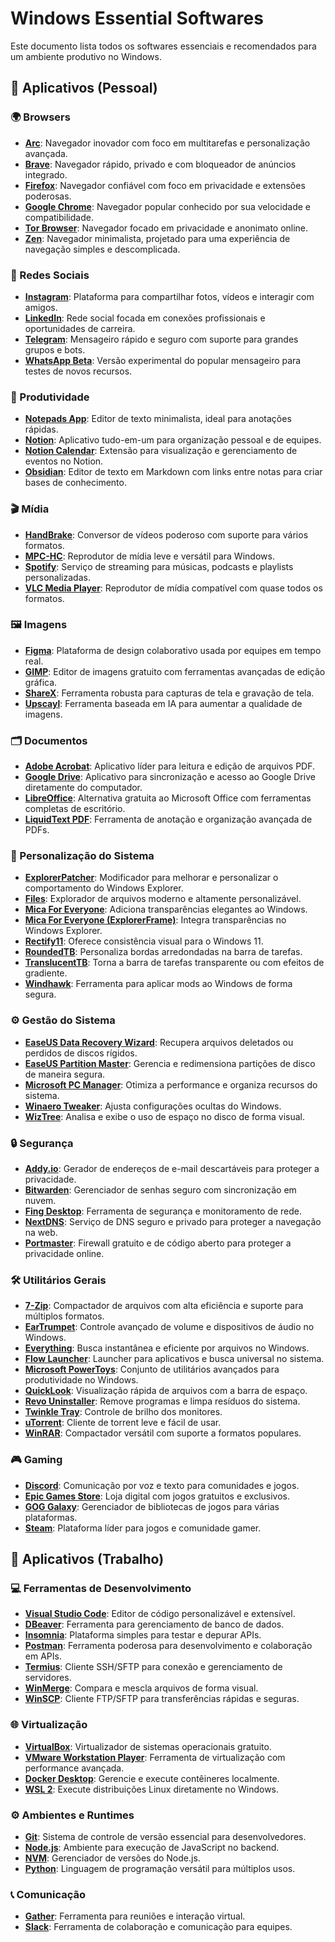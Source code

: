 # Windows Essential Softwares

Este documento lista todos os softwares essenciais e recomendados para um ambiente produtivo no Windows.

## 👤 Aplicativos (Pessoal)

### 🌍 Browsers

- [**Arc**](https://arc.net/): Navegador inovador com foco em multitarefas e personalização avançada.
- [**Brave**](https://brave.com/): Navegador rápido, privado e com bloqueador de anúncios integrado.
- [**Firefox**](https://www.mozilla.org/firefox/): Navegador confiável com foco em privacidade e extensões poderosas.
- [**Google Chrome**](https://www.google.com/chrome/): Navegador popular conhecido por sua velocidade e compatibilidade.
- [**Tor Browser**](https://www.torproject.org/): Navegador focado em privacidade e anonimato online.
- [**Zen**](https://zen-browser.app/): Navegador minimalista, projetado para uma experiência de navegação simples e descomplicada.

### 💬 Redes Sociais

- [**Instagram**](https://www.instagram.com/): Plataforma para compartilhar fotos, vídeos e interagir com amigos.
- [**LinkedIn**](https://www.linkedin.com/): Rede social focada em conexões profissionais e oportunidades de carreira.
- [**Telegram**](https://telegram.org/): Mensageiro rápido e seguro com suporte para grandes grupos e bots.
- [**WhatsApp Beta**](https://www.whatsapp.com/): Versão experimental do popular mensageiro para testes de novos recursos.

### 📅 Produtividade

- [**Notepads App**](https://apps.microsoft.com/detail/9nhl4nsc67wm?ocid=pdpshare&hl=en-us&gl=US): Editor de texto minimalista, ideal para anotações rápidas.
- [**Notion**](https://www.notion.so/): Aplicativo tudo-em-um para organização pessoal e de equipes.
- [**Notion Calendar**](https://www.notion.so/): Extensão para visualização e gerenciamento de eventos no Notion.
- [**Obsidian**](https://obsidian.md/): Editor de texto em Markdown com links entre notas para criar bases de conhecimento.

### 🎬 Mídia

- [**HandBrake**](https://handbrake.fr/): Conversor de vídeos poderoso com suporte para vários formatos.
- [**MPC-HC**](https://mpc-hc.org/): Reprodutor de mídia leve e versátil para Windows.
- [**Spotify**](https://www.spotify.com/): Serviço de streaming para músicas, podcasts e playlists personalizadas.
- [**VLC Media Player**](https://www.videolan.org/vlc/): Reprodutor de mídia compatível com quase todos os formatos.

### 🖼️ Imagens

- [**Figma**](https://www.figma.com/): Plataforma de design colaborativo usada por equipes em tempo real.
- [**GIMP**](https://www.gimp.org/): Editor de imagens gratuito com ferramentas avançadas de edição gráfica.
- [**ShareX**](https://getsharex.com/): Ferramenta robusta para capturas de tela e gravação de tela.
- [**Upscayl**](https://github.com/upscayl/upscayl): Ferramenta baseada em IA para aumentar a qualidade de imagens.

### 🗂️ Documentos

- [**Adobe Acrobat**](https://www.adobe.com/acrobat/): Aplicativo líder para leitura e edição de arquivos PDF.
- [**Google Drive**](https://www.google.com/drive/download/): Aplicativo para sincronização e acesso ao Google Drive diretamente do computador.
- [**LibreOffice**](https://www.libreoffice.org/download/download-libreoffice/): Alternativa gratuita ao Microsoft Office com ferramentas completas de escritório.
- [**LiquidText PDF**](https://www.liquidtext.net/): Ferramenta de anotação e organização avançada de PDFs.

### 🎨 Personalização do Sistema

- [**ExplorerPatcher**](https://github.com/valinet/ExplorerPatcher): Modificador para melhorar e personalizar o comportamento do Windows Explorer.
- [**Files**](https://github.com/files-community/Files?tab=readme-ov-file): Explorador de arquivos moderno e altamente personalizável.
- [**Mica For Everyone**](https://github.com/MicaForEveryone/MicaForEveryone): Adiciona transparências elegantes ao Windows.
- [**Mica For Everyone (ExplorerFrame)**](https://github.com/MicaForEveryone/ExplorerFrame): Integra transparências no Windows Explorer.
- [**Rectify11**](https://github.com/Rectify11/Installer): Oferece consistência visual para o Windows 11.
- [**RoundedTB**](https://roundedtb.com/): Personaliza bordas arredondadas na barra de tarefas.
- [**TranslucentTB**](https://apps.microsoft.com/detail/9pf4kz2vn4w9?ocid=pdpshare&hl=en-us&gl=US): Torna a barra de tarefas transparente ou com efeitos de gradiente.
- [**Windhawk**](https://windhawk.net/): Ferramenta para aplicar mods ao Windows de forma segura.

### ⚙️ Gestão do Sistema

- [**EaseUS Data Recovery Wizard**](https://br.easeus.com/data-recovery-software/data-recovery-wizard-free.html?utm_source=canalwinchester&utm_medium=youtubevideo&utm_campaign=bella-202402-drw-refer): Recupera arquivos deletados ou perdidos de discos rígidos.
- [**EaseUS Partition Master**](https://br.easeus.com/partition-manager/partition-master-free.html?utm_source=canalwinchester&utm_medium=youtubevideo&utm_campaign=bella-202402-epm): Gerencia e redimensiona partições de disco de maneira segura.
- [**Microsoft PC Manager**](https://apps.microsoft.com/detail/9pm860492szd?ocid=pdpshare&hl=en-us&gl=US): Otimiza a performance e organiza recursos do sistema.
- [**Winaero Tweaker**](https://winaerotweaker.com/): Ajusta configurações ocultas do Windows.
- [**WizTree**](https://wiztreefree.com/): Analisa e exibe o uso de espaço no disco de forma visual.

### 🔒 Segurança

- [**Addy.io**](https://addy.io/): Gerador de endereços de e-mail descartáveis para proteger a privacidade.
- [**Bitwarden**](https://bitwarden.com/): Gerenciador de senhas seguro com sincronização em nuvem.
- [**Fing Desktop**](https://www.fing.com/desktop/): Ferramenta de segurança e monitoramento de rede.
- [**NextDNS**](https://nextdns.io/): Serviço de DNS seguro e privado para proteger a navegação na web.
- [**Portmaster**](https://safing.io/): Firewall gratuito e de código aberto para proteger a privacidade online.

### 🛠️ Utilitários Gerais

- [**7-Zip**](https://www.7-zip.org/): Compactador de arquivos com alta eficiência e suporte para múltiplos formatos.
- [**EarTrumpet**](https://github.com/File-New-Project/EarTrumpet): Controle avançado de volume e dispositivos de áudio no Windows.
- [**Everything**](https://www.voidtools.com/): Busca instantânea e eficiente por arquivos no Windows.
- [**Flow Launcher**](https://www.flowlauncher.com/): Launcher para aplicativos e busca universal no sistema.
- [**Microsoft PowerToys**](https://github.com/microsoft/PowerToys): Conjunto de utilitários avançados para produtividade no Windows.
- [**QuickLook**](https://www.microsoft.com/store/apps/9nv4bs3l1h4s): Visualização rápida de arquivos com a barra de espaço.
- [**Revo Uninstaller**](https://www.revouninstaller.com/): Remove programas e limpa resíduos do sistema.
- [**Twinkle Tray**](https://twinkletray.com/): Controle de brilho dos monitores.
- [**uTorrent**](https://www.utorrent.com/): Cliente de torrent leve e fácil de usar.
- [**WinRAR**](https://www.win-rar.com/): Compactador versátil com suporte a formatos populares.

### 🎮 Gaming

- [**Discord**](https://discord.com/): Comunicação por voz e texto para comunidades e jogos.
- [**Epic Games Store**](https://www.epicgames.com/store/en-US/): Loja digital com jogos gratuitos e exclusivos.
- [**GOG Galaxy**](https://www.gog.com/galaxy): Gerenciador de bibliotecas de jogos para várias plataformas.
- [**Steam**](https://store.steampowered.com/): Plataforma líder para jogos e comunidade gamer.

## 💼 Aplicativos (Trabalho)

### 💻 Ferramentas de Desenvolvimento

- [**Visual Studio Code**](https://code.visualstudio.com/): Editor de código personalizável e extensível.
- [**DBeaver**](https://dbeaver.io/): Ferramenta para gerenciamento de banco de dados.
- [**Insomnia**](https://insomnia.rest/): Plataforma simples para testar e depurar APIs.
- [**Postman**](https://www.postman.com/): Ferramenta poderosa para desenvolvimento e colaboração em APIs.
- [**Termius**](https://www.termius.com/): Cliente SSH/SFTP para conexão e gerenciamento de servidores.
- [**WinMerge**](https://winmerge.org/): Compara e mescla arquivos de forma visual.
- [**WinSCP**](https://winscp.net/): Cliente FTP/SFTP para transferências rápidas e seguras.

### 🌐 Virtualização

- [**VirtualBox**](https://www.virtualbox.org/): Virtualizador de sistemas operacionais gratuito.
- [**VMware Workstation Player**](https://www.vmware.com/products/workstation-player.html): Ferramenta de virtualização com performance avançada.
- [**Docker Desktop**](https://www.docker.com/products/docker-desktop/): Gerencie e execute contêineres localmente.
- [**WSL 2**](https://docs.microsoft.com/windows/wsl/): Execute distribuições Linux diretamente no Windows.

### ⚙️ Ambientes e Runtimes

- [**Git**](https://git-scm.com/): Sistema de controle de versão essencial para desenvolvedores.
- [**Node.js**](https://nodejs.org/): Ambiente para execução de JavaScript no backend.
- [**NVM**](https://github.com/coreybutler/nvm-windows): Gerenciador de versões do Node.js.
- [**Python**](https://www.python.org/): Linguagem de programação versátil para múltiplos usos.

### 📞 Comunicação

- [**Gather**](https://www.gather.town/): Ferramenta para reuniões e interação virtual.
- [**Slack**](https://slack.com/): Ferramenta de colaboração e comunicação para equipes.
